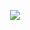 <p align="center">
  <img src="https://capsule-render.vercel.app/api?text=Hey Everyone!👩‍💻&animation=fadeIn&type=soft&color=gradient&height=100"/>
</p>
